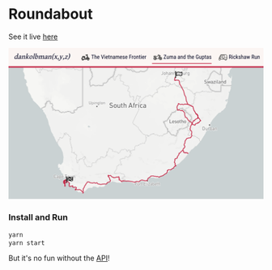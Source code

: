 # Roundabout

See it live [here](http://dankolbman.xyz)

![Screenshot](screenshot.png)

### Install and Run
```
yarn
yarn start
```
But it's no fun without the [API](https://github.com/dankolbman/detour)!
